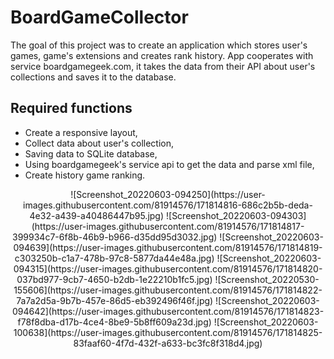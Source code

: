 # BoardGameCollector
The goal of this project was to create an application which stores user's games, game's extensions and creates rank history.
App cooperates with service boardgamegeek.com, it takes the data from their API about user's collections and saves it to the database. 

## Required functions

- Create a responsive layout, <br>
- Collect data about user's collection, <br>
- Saving data to SQLite database, <br>
- Using boardgamegeek's service api to get the data and parse xml file,  <br>
- Create history game ranking.  <br>


<p align="center">
![Screenshot_20220603-094250](https://user-images.githubusercontent.com/81914576/171814816-686c2b5b-deda-4e32-a439-a40486447b95.jpg)
![Screenshot_20220603-094303](https://user-images.githubusercontent.com/81914576/171814817-399934c7-6f8b-46b9-b966-d35dd95d3032.jpg)
![Screenshot_20220603-094639](https://user-images.githubusercontent.com/81914576/171814819-c303250b-c1a7-478b-97c8-5877da44e48a.jpg)
![Screenshot_20220603-094315](https://user-images.githubusercontent.com/81914576/171814820-037bd977-9cb7-4650-b2db-1e22210b1fc5.jpg)
![Screenshot_20220530-155606](https://user-images.githubusercontent.com/81914576/171814822-7a7a2d5a-9b7b-457e-86d5-eb392496f46f.jpg)
![Screenshot_20220603-094642](https://user-images.githubusercontent.com/81914576/171814823-f78f8dba-d17b-4ce4-8be9-5b8ff609a23d.jpg)
![Screenshot_20220603-100638](https://user-images.githubusercontent.com/81914576/171814825-83faaf60-4f7d-432f-a633-bc3fc8f318d4.jpg)
</p>

